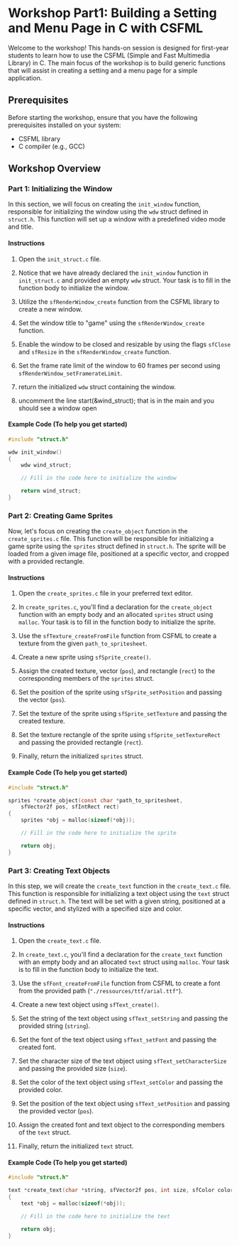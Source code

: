 # Workshop Part1: Building a Setting and Menu Page in C with CSFML

Welcome to the workshop! This hands-on session is designed for first-year students to learn how to use the CSFML (Simple and Fast Multimedia Library) in C. The main focus of the workshop is to build generic functions that will assist in creating a setting and a menu page for a simple application.

## Prerequisites
Before starting the workshop, ensure that you have the following prerequisites installed on your system:
- CSFML library
- C compiler (e.g., GCC)

## Workshop Overview

### Part 1: Initializing the Window

In this section, we will focus on creating the `init_window` function, responsible for initializing the window using the `wdw` struct defined in `struct.h`. This function will set up a window with a predefined video mode and title.

#### Instructions

1. Open the `init_struct.c` file.

2. Notice that we have already declared the `init_window` function in `init_struct.c` and provided an empty `wdw` struct. Your task is to fill in the function body to initialize the window.

3. Utilize the `sfRenderWindow_create` function from the CSFML library to create a new window.

4. Set the window title to "game" using the `sfRenderWindow_create` function.

5. Enable the window to be closed and resizable by using the flags `sfClose` and `sfResize` in the `sfRenderWindow_create` function.

6. Set the frame rate limit of the window to 60 frames per second using `sfRenderWindow_setFramerateLimit`.

7. return the initialized `wdw` struct containing the window.

8. uncomment the line start(&wind_struct); that is in the main and you should see a window open

#### Example Code (To help you get started)

```c
#include "struct.h"

wdw init_window()
{
    wdw wind_struct;

    // Fill in the code here to initialize the window

    return wind_struct;
}
```

### Part 2: Creating Game Sprites

Now, let's focus on creating the `create_object` function in the `create_sprites.c` file. This function will be responsible for initializing a game sprite using the `sprites` struct defined in `struct.h`. The sprite will be loaded from a given image file, positioned at a specific vector, and cropped with a provided rectangle.

#### Instructions

1. Open the `create_sprites.c` file in your preferred text editor.

2. In `create_sprites.c`, you'll find a declaration for the `create_object` function with an empty body and an allocated `sprites` struct using `malloc`. Your task is to fill in the function body to initialize the sprite.

3. Use the `sfTexture_createFromFile` function from CSFML to create a texture from the given `path_to_spritesheet`.

4. Create a new sprite using `sfSprite_create()`.

5. Assign the created texture, vector (`pos`), and rectangle (`rect`) to the corresponding members of the `sprites` struct.

6. Set the position of the sprite using `sfSprite_setPosition` and passing the vector (`pos`).

7. Set the texture of the sprite using `sfSprite_setTexture` and passing the created texture.

8. Set the texture rectangle of the sprite using `sfSprite_setTextureRect` and passing the provided rectangle (`rect`).

9. Finally, return the initialized `sprites` struct.

#### Example Code (To help you get started)

```c
#include "struct.h"

sprites *create_object(const char *path_to_spritesheet,
    sfVector2f pos, sfIntRect rect)
{
    sprites *obj = malloc(sizeof(*obj));

    // Fill in the code here to initialize the sprite

    return obj;
}
```

### Part 3: Creating Text Objects

In this step, we will create the `create_text` function in the `create_text.c` file. This function is responsible for initializing a text object using the `text` struct defined in `struct.h`. The text will be set with a given string, positioned at a specific vector, and stylized with a specified size and color.

#### Instructions

1. Open the `create_text.c` file.

2. In `create_text.c`, you'll find a declaration for the `create_text` function with an empty body and an allocated `text` struct using `malloc`. Your task is to fill in the function body to initialize the text.

3. Use the `sfFont_createFromFile` function from CSFML to create a font from the provided path (`"./ressources/ttf/arial.ttf"`).

4. Create a new text object using `sfText_create()`.

5. Set the string of the text object using `sfText_setString` and passing the provided string (`string`).

6. Set the font of the text object using `sfText_setFont` and passing the created font.

7. Set the character size of the text object using `sfText_setCharacterSize` and passing the provided size (`size`).

8. Set the color of the text object using `sfText_setColor` and passing the provided color.

9. Set the position of the text object using `sfText_setPosition` and passing the provided vector (`pos`).

10. Assign the created font and text object to the corresponding members of the `text` struct.

11. Finally, return the initialized `text` struct.

#### Example Code (To help you get started)

```c
#include "struct.h"

text *create_text(char *string, sfVector2f pos, int size, sfColor color)
{
    text *obj = malloc(sizeof(*obj));

    // Fill in the code here to initialize the text

    return obj;
}
```
